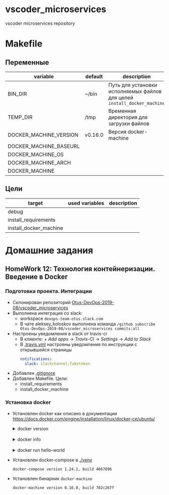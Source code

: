 # vscoder_microservices
vscoder microservices repository

# Makefile

## Переменные

| variable               | default | description                                                              |
| ---------------------- | ------- | ------------------------------------------------------------------------ |
| BIN_DIR                | ~/bin   | Путь для установки исполняемых файлов для целей `install_docker_machine` |
| TEMP_DIR               | /tmp    | Временная директория для загрузки файлов                                 |
| DOCKER_MACHINE_VERSION | v0.16.0 | Версия docker-machine                                                    |
| DOCKER_MACHINE_BASEURL |
| DOCKER_MACHINE_OS      |
| DOCKER_MACHINE_ARCH    |
| DOCKER_MACHINE         |

## Цели

| target                 | used variables | description |
| ---------------------- | -------------- | ----------- |
| debug                  |
| install_requirements   |
| install_docker_machine |

# Домашние задания

## HomeWork 12: Технология контейнеризации. Введение в Docker

### Подготовка проекта. Интеграции

* Склонирован репозиторий [Otus-DevOps-2019-08/vscoder_microservices
](https://github.com/Otus-DevOps-2019-08/vscoder_microservices)
* Выполнена интеграция со slack:
  * workspace `devops-team-otus.slack.com`
  * В чате aleksey_koloskov выполнена команда `/github subscribe Otus-DevOps-2019-08/vscoder_microservices commits:all`
* Настроены уведомления в slack от travis-ci
  * В клиенте: _+ Add apps_ -> _Travis-CI_ -> _Settings_ -> _Add to Slack_
  * В [.travis.yml](.travis.yml) настроены уведомления по инструкции с открывшейся страницы
    ```yaml
    notifications:
      slack: slackchannel:faketoken
    ```
* Добавлен [.gitignore](.gitignore)
* Добавлен Makefile. Цели:
  * install_requirements
  * install_docker_machine

### Установка docker

* Установлен docker как описано в документации https://docs.docker.com/engine/installation/linux/docker-ce/ubuntu/
  <details><summary>docker version</summary>
  <p>

  ```
  Client: Docker Engine - Community
   Version:           19.03.4
   API version:       1.40
   Go version:        go1.12.10
   Git commit:        9013bf583a
   Built:             Fri Oct 18 15:54:09 2019
   OS/Arch:           linux/amd64
   Experimental:      false

  Server: Docker Engine - Community
   Engine:
    Version:          19.03.4
    API version:      1.40 (minimum version 1.12)
    Go version:       go1.12.10
    Git commit:       9013bf583a
    Built:            Fri Oct 18 15:52:40 2019
    OS/Arch:          linux/amd64
    Experimental:     false
   containerd:
    Version:          1.2.10
    GitCommit:        b34a5c8af56e510852c35414db4c1f4fa6172339
   runc:
    Version:          1.0.0-rc8+dev
    GitCommit:        3e425f80a8c931f88e6d94a8c831b9d5aa481657
   docker-init:
    Version:          0.18.0
    GitCommit:        fec3683
  ```

  </p>
  </details>
  <br>
  <details><summary>docker info</summary>
  <p>

  ```
  Client:
   Debug Mode: false

  Server:
   Containers: 0
    Running: 0
    Paused: 0
    Stopped: 0
   Images: 0
   Server Version: 19.03.4
   Storage Driver: overlay2
    Backing Filesystem: extfs
    Supports d_type: true
    Native Overlay Diff: true
   Logging Driver: json-file
   Cgroup Driver: cgroupfs
   Plugins:
    Volume: local
    Network: bridge host ipvlan macvlan null overlay
    Log: awslogs fluentd gcplogs gelf journald json-file local logentries splunk syslog
   Swarm: inactive
   Runtimes: runc
   Default Runtime: runc
   Init Binary: docker-init
   containerd version: b34a5c8af56e510852c35414db4c1f4fa6172339
   runc version: 3e425f80a8c931f88e6d94a8c831b9d5aa481657
   init version: fec3683
   Security Options:
    apparmor
    seccomp
     Profile: default
   Kernel Version: 5.0.0-32-generic
   Operating System: Ubuntu 18.04.3 LTS
   OSType: linux
   Architecture: x86_64
   CPUs: 12
   Total Memory: 31.28GiB
   Name: vsc-home
   ID: RPZE:O6VJ:2IMK:H4GU:AGV7:BHBM:C5HT:MI5X:GYSH:MHZ5:BWDV:HHUC
   Docker Root Dir: /var/lib/docker
   Debug Mode: false
   Registry: https://index.docker.io/v1/
   Labels:
   Experimental: false
   Insecure Registries:
    127.0.0.0/8
   Live Restore Enabled: false

  WARNING: No swap limit support
  ```

  </p>
  </details>
  <br>
  <details><summary>docker run hello-world</summary>
  <p>

  ```
  Unable to find image 'hello-world:latest' locally
  latest: Pulling from library/hello-world
  1b930d010525: Pull complete 
  Digest: sha256:c3b4ada4687bbaa170745b3e4dd8ac3f194ca95b2d0518b417fb47e5879d9b5f
  Status: Downloaded newer image for hello-world:latest

  Hello from Docker!
  This message shows that your installation appears to be working correctly.

  To generate this message, Docker took the following steps:
   1. The Docker client contacted the Docker daemon.
   2. The Docker daemon pulled the "hello-world" image from the Docker Hub.
      (amd64)
   3. The Docker daemon created a new container from that image which runs the
      executable that produces the output you are currently reading.
   4. The Docker daemon streamed that output to the Docker client, which sent it
      to your terminal.

  To try something more ambitious, you can run an Ubuntu container with:
   $ docker run -it ubuntu bash

  Share images, automate workflows, and more with a free Docker ID:
   https://hub.docker.com/

  For more examples and ideas, visit:
   https://docs.docker.com/get-started/
  ```

  </p>
  </details>
* Установлен docker-compose в [./venv](.venv)
  ```shell
  docker-compose version 1.24.1, build 4667896
  ```
* Установлен бинарник `docker-machine`
  ```shell
  docker-machine version 0.16.0, build 702c267f
  ```

